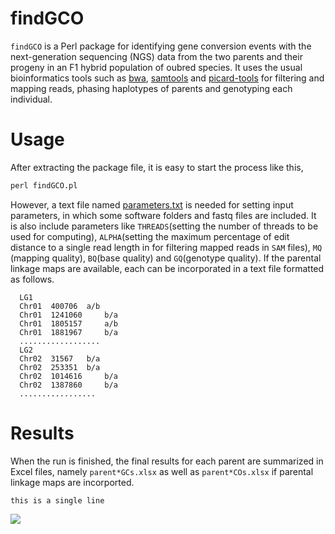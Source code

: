 # findGCO 
`findGCO` is a Perl package for identifying gene conversion events with the next-generation sequencing (NGS) data from the two parents and their progeny in an F1 hybrid population of oubred species. It uses the usual bioinformatics tools such as [bwa](http://bio-bwa.sourceforge.net), [samtools](http://samtools.sourceforge.net) and [picard-tools](http://broadinstitute.github.io/picard) for filtering and mapping reads, phasing haplotypes of parents and genotyping each individual.
# Usage 
After extracting the package file, it is easy to start the process like this, <br>
 ```Perl
 perl findGCO.pl
 ```
However, a text file named [parameters.txt](https://github.com/tongchf/findGCO/blob/master/parameters.txt) is needed for setting input parameters, in which some software folders and fastq files are included. It is also include parameters like `THREADS`(setting the number of threads to be used for computing), `ALPHA`(setting the maximum percentage of edit distance to a single read length in for filtering mapped reads in `SAM` files), `MQ` (mapping quality), `BQ`(base quality) and `GQ`(genotype quality). If the parental linkage maps are available, each can be incorporated in a text file formatted as follows. <br> 
```
  LG1  
  Chr01	 400706	 a/b  
  Chr01	 1241060	 b/a  
  Chr01	 1805157	 a/b  
  Chr01	 1881967	 b/a  
  ..................  
  LG2  
  Chr02	 31567	 b/a  
  Chr02	 253351	 b/a  
  Chr02	 1014616	 b/a  
  Chr02	 1387860	 b/a  
  .................  
```
# Results
When the run is finished, the final results for each parent are summarized in Excel files, namely `parent*GCs.xlsx` as well as  `parent*COs.xlsx` if parental linkage maps are incorported.
```
this is a single line 
```

<img src="http://chart.googleapis.com/chart?cht=tx&chl=\Large x=\frac{-b\pm\sqrt{b^2-4ac}}{2a}" style="border:none;">
